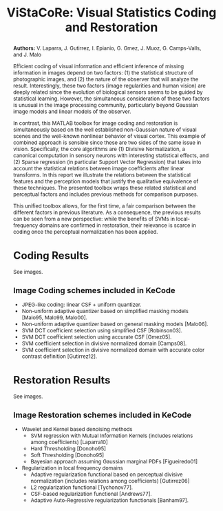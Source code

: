 ---
title: "ViStaCoRe: Visual Statistics Coding and Restoration"
abstract: |
  **Authors:** V. Laparra, J. Gutirrez, I. Epianio, G. Gmez, J. Muoz, G. Camps-Valls, and J. Malo
  
  Efficient coding of visual information and efficient inference of missing information in images depend on two factors: (1) the statistical structure of photographic images, and (2) the nature of the observer that will analyze the result. Interestingly, these two factors (image regularities and human vision) are deeply related since the evolution of biological sensors seems to be guided by statistical learning. However, the simultaneous consideration of these two factors is unusual in the image processing community, particularly beyond Gaussian image models and linear models of the observer.

  In contrast, this MATLAB toolbox for image coding and restoration is simultaneously based on the well established non-Gaussian nature of visual scenes and the well-known nonlinear behavior of visual cortex. This example of combined approach is sensible since these are two sides of the same issue in vision. Specifically, the core algorithms are (1) Divisive Normalization, a canonical computation in sensory neurons with interesting statistical effects, and (2) Sparse regression (in particular Support Vector Regression) that takes into account the statistical relations between image coefficients after linear transforms. In this report we illustrate the relations between the statistical features and the perception models that justify the qualitative equivalence of these techniques. The presented toolbox wraps these related statistical and perceptual factors and includes previous methods for comparison purposes.
  
  This unified toolbox allows, for the first time, a fair comparison between the different factors in previous literature. As a consequence, the previous results can be seen from a new perspective: while the benefits of SVMs in local-frequency domains are confirmed in restoration, their relevance is scarce in coding once the perceptual normalization has been applied.

  # Coding Results

  See images.

  ## Image Coding schemes included in KeCode

  - JPEG-like coding: linear CSF + uniform quantizer.
  - Non-uniform adaptive quantizer based on simplified masking models [Malo95, Malo99, Malo00].
  - Non-uniform adaptive quantizer based on general masking models [Malo06].
  - SVM DCT coefficient selection using simplified CSF [Robinson03].
  - SVM DCT coefficient selection using accurate CSF [Gmez05].
  - SVM coefficient selection in divisive normalized domain [Camps08].
  - SVM coefficient selection in divisive normalized domain with accurate color contrast definition [Gutirrez12].

  # Restoration Results

  See images.

  ## Image Restoration schemes included in KeCode

  - Wavelet and Kernel based denoising methods
    - SVM regression with Mutual Information Kernels (includes relations among coefficients) [Laparra10]
    - Hard Thresholding [Donoho95]
    - Soft Thresholding [Donoho95]
    - Bayesian approach assuming Gaussian marginal PDFs [Figueiredo01] 
  - Regularization in local frequency domains
    - Adaptive regularization functional based on perceptual divisive normalization (includes relations among coefficients) [Gutirrez06]
    - L2 regularization functional [Tychonov77].
    - CSF-based regularization functional [Andrews77].
    - Adaptive Auto-Regressive regularization functionals [Banham97].



references:
  - title: "Non-linear image representation for efficient perceptual coding"
    authors: "J. Malo, I. Epifanio, R. Navarro, E. Simoncelli"
    publication: "IEEE Trans. Im. Proc., 15(1):6880, 2006"
  
  - title: "Perceptual adaptive insensitivity for support vector machine image coding"
    authors: "G. Gómez, G. Camps-Valls, J. Gutíerrez, J. Malo"
    publication: "IEEE Transactions on Neural Networks, 16(6):15741581, 2005"

  - title: "On the suitable domain for SVM training in image coding"
    authors: "G. Camps-Valls, J. Gutíerrez, G. Gómez, J. Malo"
    publication: "Journal of Machine Learning Research, 9:4966, 2008"

  - title: "A Color Contrast Definition for Perceptually based Color Image Coding"
    authors: "J. Gutíerrez, M.J. Luque, G. Camps-Valls, J. Malo"
    publication: "Recent patents on Signal Processing. 2(1):33-55, 2012"

  - title: "Regularization operators for natural images based on nonlinear perception models"
    authors: "J. Gutíerrez, F. Ferri, J. Malo"
    publication: "IEEE Tr. Im. Proc., 15(1):189200, 2006"

  - title: "Image denoising with kernels based on natural image relations"
    authors: "V. Laparra, J. Gutíerrez, G. Camps-Valls, J. Malo"
    publication: "Journal of Machine Learning Research, 11:873903, 2010"

links:
  - title: "Full Matlab Package"
    link: "https://huggingface.co/datasets/isp-uv-es/Web_site_legacy/resolve/main/code/soft_imvideo/kecode/KeCoDe.zip"
    description: "Download the complete MATLAB toolbox for image coding and restoration."

images:
  - link: "jpeg91_055.webp"
    title: "[JPEG-like Coding](#coding-results)"
    description: "JPEG-like coding [Wallace91] with CSF and uniform quantizer."

  - link: "malo99_055.webp"
    title: "[Simplified Masking](#coding-results)"
    description: "Image coded using simplified masking methods [Malo95, Malo99, Malo00]."

  - link: "malo06_055.webp"
    title: "[General Masking](#coding-results)"
    description: "Image coded with general masking methods [Malo06]."

  - link: "robinson03_055.webp"
    title: "[SVM with Simplified CSF](#coding-results)"
    description: "Support Vector Machine (SVM) coding with simplified CSF [Robinson03]."

  - link: "gomez05_055.webp"
    title: "[SVM with Accurate CSF](#coding-results)"
    description: "Support Vector Machine (SVM) coding with accurate CSF [Gómez05]."

  - link: "camps08_055.webp"
    title: "[SVM with General Masking](#coding-results)"
    description: "SVM with general masking in a divisive normalized domain [Camps08]."

  - link: "house_24.webp"
    title: "[Original Color Image](#coding-results)"
    description: "Original color image with 24 bits per pixel."

  - link: "jpeg91_c_1.webp"
    title: "[JPEG Coding of Color Image](#coding-results)"
    description: "JPEG-coded color image at 0.95 bits/pixel."

  - link: "simon08_c_1.webp"
    title: "[General Masking with SVM (Color)](#coding-results)"
    description: "General masking combined with SVM for color image coding [Gutíerrez12]."

  - link: "distort_denois_im.webp"
    title: "[Gaussian Noise Reduction](#restoration-results)"
    description: "Restored image after removing Gaussian noise with PSNR=25, SSIM=0.83."

  - link: "distort_deblur_im.webp"
    title: "[Blur and Gaussian Noise Reduction](#restoration-results)"
    description: "Restored image after reducing blur and Gaussian noise with PSNR=24.6, SSIM=0.61."

  - link: "distort_JPEG_im.webp"
    title: "[JPEG Noise Reduction](#restoration-results)"
    description: "Restored image after reducing JPEG compression noise with PSNR=25, SSIM=0.72."

  - link: "distort_salt_im.webp"
    title: "[Salt and Pepper Noise Reduction](#restoration-results)"
    description: "Restored image after removing salt-and-pepper noise with PSNR=25.3, SSIM=0.83."

  - link: "restore_denois_im.webp"
    title: "[Regularization Denoising](#restoration-results)"
    description: "Restored image using regularization methods for denoising."

  - link: "restor_deblur_im.webp"
    title: "[Regularization Deblurring](#restoration-results)"
    description: "Restored image using regularization methods for deblurring and denoising."

  - link: "restorat_JPEG_im.webp"
    title: "[Regularization JPEG Noise Reduction](#restoration-results)"
    description: "Restored image using regularization methods for removing JPEG noise."

  - link: "restorat_salt_im.webp"
    title: "[Regularization Salt-and-Pepper Reduction](#restoration-results)"
    description: "Restored image using regularization methods for removing salt-and-pepper noise."

  - link: "results_denoise_wav_400_im.webp"
    title: "[Wavelet Denoising](#restoration-results)"
    description: "Denoised image using wavelet and kernel-based methods."

  - link: "results_denoise_jpeg_wav_im.webp"
    title: "[JPEG Noise Removal Using Wavelet](#restoration-results)"
    description: "Restored image using wavelet-based methods to remove JPEG compression noise."
---